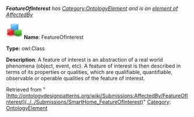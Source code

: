 ___FeatureOfInterest__ has [Category:OntologyElement](../../Category/OntologyElement "Category:OntologyElement") and is an [element of](../../Property/ElementOf "Property:ElementOf") [AffectedBy](../../Submissions/AffectedBy "Submissions:AffectedBy")_


  




[![Class](../../images/thumb/2/27/Class.gif/45px-Class.gif)](../../Image/Class.gif "Class")
__Name__: FeatureOfInterest 


__Type:__ owl:Class 


__Description__: A feature of interest is an abstraction of a real world phenomena (object, event, etc). A feature of interest is then described in terms of its properties or qualities, which are qualifiable, quantifiable, observable or operable qualities of the feature of interest. 





Retrieved from "[http://ontologydesignpatterns.org/wiki/Submissions:AffectedBy/FeatureOfInterest](../../Submissions/SmartHome_FeatureOfInterest)"
 [Category](http://ontologydesignpatterns.org/wiki/Special:Categories "Special:Categories"): [OntologyElement](../../Category/OntologyElement "Category:OntologyElement")